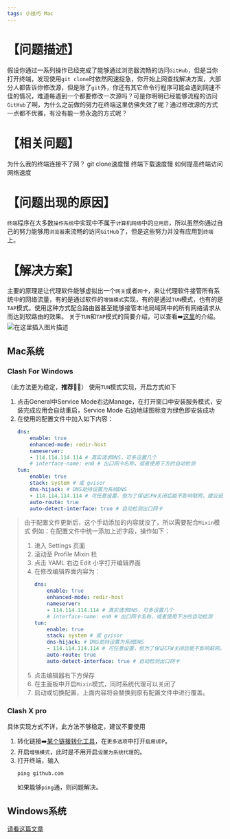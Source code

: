 ```yaml
---
tags: 小技巧 Mac
---
```




# 【问题描述】

假设你通过一系列操作已经完成了能够通过浏览器流畅的访问`GitHub`，但是当你打开终端，发现使用`git clone`时依然网速捉急，你开始上网查找解决方案，大部分人都告诉你修改源，但是除了`git`外，你还有其它命令行程序可能会遇到网速不佳的情况，难道每遇到一个都要修改一次源吗？可是你明明已经能够流程的访问`GitHub`了啊，为什么之前做的努力在终端这里仿佛失效了呢？通过修改源的方式一点都不优雅，有没有能一劳永逸的方式呢？
# 【相关问题】
为什么我的终端连接不了网？
git clone速度慢
终端下载速度慢
如何提高终端访问网络速度
# 【问题出现的原因】
`终端`程序在大多数`操作系统`中实现中不属于`计算机网络`中的`应用层`，所以虽然你通过自己的努力能够用`浏览器`来流畅的访问`GitHub`了，但是这些努力并没有应用到`终端`上。

# 【解决方案】
主要的原理是让代理软件能够虚拟出一个`网关`或者`网卡`，来让代理软件接管所有系统中的网络流量，有的是通过软件的`增强模式`实现，有的是通过`TUN`模式，也有的是`TAP`模式。使用这种方式配合路由器甚至能够接管本地局域网中的所有网络请求从而达到软路由的效果。
关于`TUN`和`TAP`模式的简要介绍，可以查看➡️[这里](https://zh.wikipedia.org/wiki/TUN与TAP)的介绍。
![在这里插入图片描述](https://cdn.jsdelivr.net/gh/wholon/image@main/uPic/watermark,type_ZmFuZ3poZW5naGVpdGk,shadow_10,text_aHR0cHM6Ly9ibG9nLmNzZG4ubmV0L3dlaXhpbl80NDk5NjIzMg==,size_16,color_FFFFFF,t_70-20211105004830876.png)

## Mac系统
### Clash For Windows
（此方法更为稳定，**推荐🌟🌟**）
使用`TUN`模式实现，开启方式如下

1. 点击General中Service Mode右边Manage，在打开窗口中安装服务模式，安装完成应用会自动重启，Service Mode 右边地球图标变为绿色即安装成功
2. 在使用的配置文件中加入如下内容：
	```yaml
	dns:
		enable: true
		enhanced-mode: redir-host
		nameserver:
		- 114.114.114.114 # 真实请求DNS，可多设置几个
		# interface-name: en0 # 出口网卡名称，或者使用下方的自动检测
	tun:
		enable: true
		stack: system # 或 gvisor
		dns-hijack: # DNS劫持设置为系统DNS
		- 114.114.114.114 # 可任意设置，但为了保证CFW关闭后能不影响联网，建议设置真实能访问的DNS服务器
		auto-route: true
		auto-detect-interface: true # 自动检测出口网卡
	```
>由于配置文件更新后，这个手动添加的内容就没了，所以需要配合`Mixin`模式
>例如：在配置文件中统一添加上述字段，操作如下：
>1. 进入 Settings 页面
>2. 滚动至 Profile Mixin 栏
>3. 点击 YAML 右边 Edit 小字打开编辑界面
>4. 在修改编辑界面内容为：
>		```yaml
>		dns:
>			enable: true
>			enhanced-mode: redir-host
>			nameserver:
>			- 114.114.114.114 # 真实请求DNS，可多设置几个
>			# interface-name: en0 # 出口网卡名称，或者使用下方的自动检测
>		tun:
>			enable: true
>			stack: system # 或 gvisor
>			dns-hijack: # DNS劫持设置为系统DNS
>			- 114.114.114.114 # 可任意设置，但为了保证CFW关闭后能不影响联网，建议设置真实能访问的DNS服务器
>			auto-route: true
>			auto-detect-interface: true # 自动检测出口网卡
>		```
>5. 点击编辑器右下方保存
>6. 在主面板中开启`Mixin`模式，同时系统代理可以关闭了
>7. 启动或切换配置，上面内容将会替换到原有配置文件中进行覆盖。

### Clash X pro
具体实现方式不详，此方法不够稳定，建议不要使用
1. 转化链接➡️[某个链接转化工具](https://zl.suying777.com)，在`更多选项`中打开`启用UDP`。
2. 开启`增强模式`，此时是不用开启`设置为系统代理`的。
3. 打开终端，输入
	```shell
	ping github.com
	```
	如果能够`ping`通，则问题解决。


## Windows系统
[请看这篇文章](https://docs.cfw.lbyczf.com/contents/tun.html)